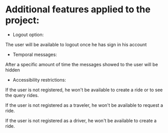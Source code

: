 # Additional features applied to the project:

* Logout option:
  
The user will be available to logout once he has sign in his account

* Temporal messages:
  
After a specific amount of time the messages showed to the user will be hidden

* Accessibility restrictions:
  
If the user is not registered, he won't be available to create a ride or to see the query rides.

If the user is not registered as a traveler, he won't be available to request a ride.

If the user is not registered as a driver, he won't be available to create a ride.

 

